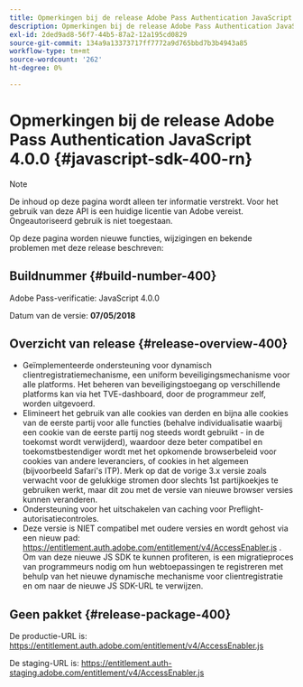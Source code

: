 ```yaml
---
title: Opmerkingen bij de release Adobe Pass Authentication JavaScript 4.0.0
description: Opmerkingen bij de release Adobe Pass Authentication JavaScript 4.0.0
exl-id: 2ded9ad8-56f7-44b5-87a2-12a195cd0829
source-git-commit: 134a9a13373717ff7772a9d765bbd7b3b4943a85
workflow-type: tm+mt
source-wordcount: '262'
ht-degree: 0%

---
```


# Opmerkingen bij de release Adobe Pass Authentication JavaScript 4.0.0 {#javascript-sdk-400-rn}

>[!NOTE]
>
>De inhoud op deze pagina wordt alleen ter informatie verstrekt. Voor het gebruik van deze API is een huidige licentie van Adobe vereist. Ongeautoriseerd gebruik is niet toegestaan.

Op deze pagina worden nieuwe functies, wijzigingen en bekende problemen met deze release beschreven:

## Buildnummer {#build-number-400}

Adobe Pass-verificatie: JavaScript 4.0.0

Datum van de versie: **07/05/2018**

## Overzicht van release {#release-overview-400}

* Geïmplementeerde ondersteuning voor dynamisch clientregistratiemechanisme, een uniform beveiligingsmechanisme voor alle platforms. Het beheren van beveiligingstoegang op verschillende platforms kan via het TVE-dashboard, door de programmeur zelf, worden uitgevoerd.
* Elimineert het gebruik van alle cookies van derden en bijna alle cookies van de eerste partij voor alle functies (behalve individualisatie waarbij een cookie van de eerste partij nog steeds wordt gebruikt - in de toekomst wordt verwijderd), waardoor deze beter compatibel en toekomstbestendiger wordt met het opkomende browserbeleid voor cookies van andere leveranciers, of cookies in het algemeen (bijvoorbeeld Safari&#39;s ITP). Merk op dat de vorige 3.x versie zoals verwacht voor de gelukkige stromen door slechts 1st partijkoekjes te gebruiken werkt, maar dit zou met de versie van nieuwe browser versies kunnen veranderen.
* Ondersteuning voor het uitschakelen van caching voor Preflight-autorisatiecontroles.
* Deze versie is NIET compatibel met oudere versies en wordt gehost via een nieuw pad: https://entitlement.auth.adobe.com/entitlement/v4/AccessEnabler.js . Om van deze nieuwe JS SDK te kunnen profiteren, is een migratieproces van programmeurs nodig om hun webtoepassingen te registreren met behulp van het nieuwe dynamische mechanisme voor clientregistratie en om naar de nieuwe JS SDK-URL te verwijzen.

## Geen pakket {#release-package-400}

De productie-URL is: https://entitlement.auth.adobe.com/entitlement/v4/AccessEnabler.js

De staging-URL is: https://entitlement.auth-staging.adobe.com/entitlement/v4/AccessEnabler.js
